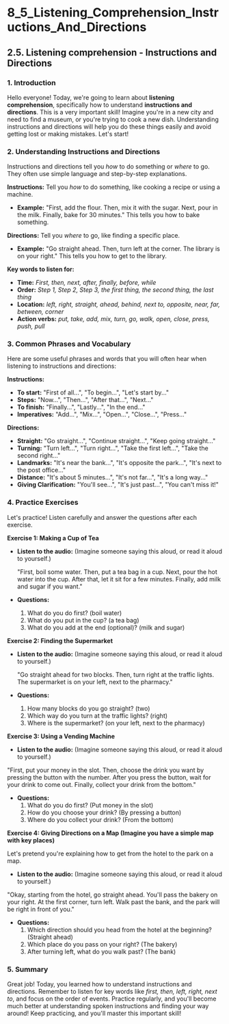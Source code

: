 # 8_5_Listening_Comprehension_Instructions_And_Directions

## 2.5. Listening comprehension - Instructions and Directions

### 1. Introduction

Hello everyone! Today, we're going to learn about **listening comprehension**, specifically how to understand **instructions and directions**. This is a very important skill! Imagine you're in a new city and need to find a museum, or you're trying to cook a new dish. Understanding instructions and directions will help you do these things easily and avoid getting lost or making mistakes. Let's start!

### 2. Understanding Instructions and Directions

Instructions and directions tell you *how* to do something or *where* to go. They often use simple language and step-by-step explanations.

**Instructions:** Tell you *how* to do something, like cooking a recipe or using a machine.

*   **Example:** "First, add the flour. Then, mix it with the sugar. Next, pour in the milk. Finally, bake for 30 minutes."  This tells you how to bake something.

**Directions:** Tell you *where* to go, like finding a specific place.

*   **Example:** "Go straight ahead. Then, turn left at the corner. The library is on your right." This tells you how to get to the library.

**Key words to listen for:**

*   **Time:** *First, then, next, after, finally, before, while*
*   **Order:** *Step 1, Step 2, Step 3, the first thing, the second thing, the last thing*
*   **Location:** *left, right, straight, ahead, behind, next to, opposite, near, far, between, corner*
*   **Action verbs:** *put, take, add, mix, turn, go, walk, open, close, press, push, pull*

### 3. Common Phrases and Vocabulary

Here are some useful phrases and words that you will often hear when listening to instructions and directions:

**Instructions:**

*   **To start:** "First of all...", "To begin...", "Let's start by..."
*   **Steps:** "Now...", "Then...", "After that...", "Next..."
*   **To finish:** "Finally...", "Lastly...", "In the end..."
*   **Imperatives:** "Add...", "Mix...", "Open...", "Close...", "Press..."

**Directions:**

*   **Straight:** "Go straight...", "Continue straight...", "Keep going straight..."
*   **Turning:** "Turn left...", "Turn right...", "Take the first left...", "Take the second right..."
*   **Landmarks:** "It's near the bank...", "It's opposite the park...", "It's next to the post office..."
*   **Distance:** "It's about 5 minutes...", "It's not far...", "It's a long way..."
*   **Giving Clarification:** "You'll see...", "It's just past...", "You can't miss it!"

### 4. Practice Exercises

Let's practice! Listen carefully and answer the questions after each exercise.

**Exercise 1: Making a Cup of Tea**

*   **Listen to the audio:** (Imagine someone saying this aloud, or read it aloud to yourself.)

    "First, boil some water. Then, put a tea bag in a cup. Next, pour the hot water into the cup. After that, let it sit for a few minutes. Finally, add milk and sugar if you want."

*   **Questions:**
    1.  What do you do first? (boil water)
    2.  What do you put in the cup? (a tea bag)
    3.  What do you add at the end (optional)? (milk and sugar)

**Exercise 2: Finding the Supermarket**

*   **Listen to the audio:** (Imagine someone saying this aloud, or read it aloud to yourself.)

    "Go straight ahead for two blocks. Then, turn right at the traffic lights. The supermarket is on your left, next to the pharmacy."

*   **Questions:**
    1.  How many blocks do you go straight? (two)
    2.  Which way do you turn at the traffic lights? (right)
    3.  Where is the supermarket? (on your left, next to the pharmacy)

**Exercise 3: Using a Vending Machine**

*   **Listen to the audio:** (Imagine someone saying this aloud, or read it aloud to yourself.)

   "First, put your money in the slot. Then, choose the drink you want by pressing the button with the number. After you press the button, wait for your drink to come out. Finally, collect your drink from the bottom."

*   **Questions:**
    1. What do you do first? (Put money in the slot)
    2. How do you choose your drink? (By pressing a button)
    3. Where do you collect your drink? (From the bottom)

**Exercise 4: Giving Directions on a Map (Imagine you have a simple map with key places)**

Let's pretend you're explaining how to get from the hotel to the park on a map.

* **Listen to the audio:** (Imagine someone saying this aloud, or read it aloud to yourself.)

"Okay, starting from the hotel, go straight ahead. You'll pass the bakery on your right. At the first corner, turn left. Walk past the bank, and the park will be right in front of you."

* **Questions:**
    1. Which direction should you head from the hotel at the beginning? (Straight ahead)
    2. Which place do you pass on your right? (The bakery)
    3. After turning left, what do you walk past? (The bank)

### 5. Summary

Great job! Today, you learned how to understand instructions and directions.  Remember to listen for key words like *first, then, left, right, next to*, and focus on the order of events. Practice regularly, and you'll become much better at understanding spoken instructions and finding your way around! Keep practicing, and you'll master this important skill!
